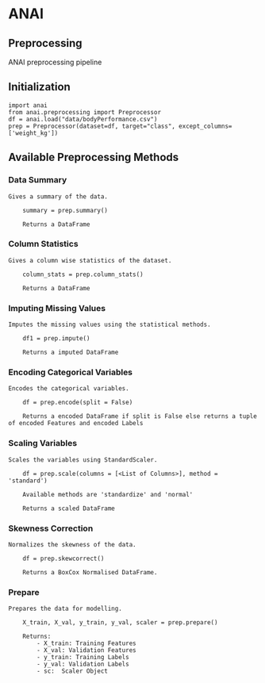 # ANAI

## Preprocessing

ANAI preprocessing pipeline

## Initialization

    import anai
    from anai.preprocessing import Preprocessor
    df = anai.load("data/bodyPerformance.csv")
    prep = Preprocessor(dataset=df, target="class", except_columns=['weight_kg'])

## Available Preprocessing Methods

### Data Summary

    Gives a summary of the data.

        summary = prep.summary()

        Returns a DataFrame

### Column Statistics

    Gives a column wise statistics of the dataset.

        column_stats = prep.column_stats()

        Returns a DataFrame

### Imputing Missing Values

    Imputes the missing values using the statistical methods.

        df1 = prep.impute()

        Returns a imputed DataFrame

### Encoding Categorical Variables

    Encodes the categorical variables.

        df = prep.encode(split = False)

        Returns a encoded DataFrame if split is False else returns a tuple of encoded Features and encoded Labels

### Scaling Variables

    Scales the variables using StandardScaler.

        df = prep.scale(columns = [<List of Columns>], method = 'standard')

        Available methods are 'standardize' and 'normal'

        Returns a scaled DataFrame

### Skewness Correction

    Normalizes the skewness of the data.

        df = prep.skewcorrect()

        Returns a BoxCox Normalised DataFrame.

### Prepare

    Prepares the data for modelling.

        X_train, X_val, y_train, y_val, scaler = prep.prepare()
    
        Returns:
            - X_train: Training Features
            - X_val: Validation Features
            - y_train: Training Labels
            - y_val: Validation Labels
            - sc:  Scaler Object
